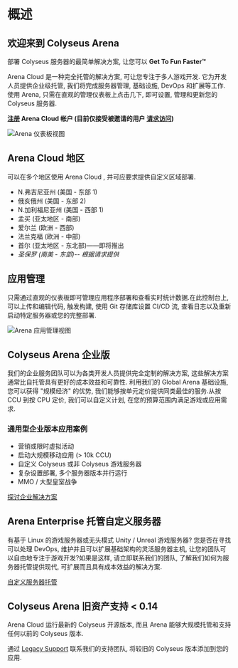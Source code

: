 # 概述

## 欢迎来到 Colyseus Arena
部署 Colyseus 服务器的最简单解决方案, 让您可以  **Get To Fun Faster™**

Arena Cloud 是一种完全托管的解决方案, 可让您专注于多人游戏开发. 它为开发人员提供企业级托管, 我们将完成服务器管理, 基础设施, DevOps 和扩展等工作.使用 Arena, 只需在直观的管理仪表板上点击几下, 即可设置, 管理和更新您的 Colyseus 服务器.

**[注册](https://https://console.colyseus.io/register) Arena Cloud 帐户 (目前仅接受被邀请的用户 [请求访问](https://www.colyseus.io/arena))**

![Arena 仪表板视图](../../images/dashboard-view.jpg)

## Arena Cloud 地区
可以在多个地区使用 Arena Cloud , 并可应要求提供自定义区域部署.

- N.弗吉尼亚州 (美国 - 东部 1)
- 俄亥俄州 (美国 - 东部 2)
- N.加利福尼亚州 (美国 - 西部 1)
- 孟买 (亚太地区 - 南部)
- 爱尔兰 (欧洲 - 西部)
- 法兰克福 (欧洲 - 中部)
- 首尔 (亚太地区 - 东北部)——即将推出
- *圣保罗 (南美 - 东部)-- 根据请求提供*

## 应用管理
只需通过直观的仪表板即可管理应用程序部署和查看实时统计数据.在此控制台上, 可以上传和编辑代码, 触发构建, 使用 Git 存储库设置 CI/CD 流, 查看日志以及重新启动特定服务器或您的完整部署.

![Arena 应用管理视图](../../images/app-manage-view.jpg)


## Colyseus Arena 企业版
我们的企业服务团队可以为各类开发人员提供完全定制的解决方案, 这些解决方案通常比自托管具有更好的成本效益和可靠性. 利用我们的 Global Arena 基础设施, 您可以获得 "规模经济" 的优势, 我们能够按单元定价提供同类最佳的服务.从按 CCU 到按 CPU 定价, 我们可以自定义计划, 在您的预算范围内满足游戏或应用需求.

### 通用型企业版本应用案例
- 营销或限时虚拟活动
- 启动大规模移动应用 (> 10k CCU)
- 自定义 Colyseus 或非 Colyseus 游戏服务器
- 复杂设置部署, 多个服务器版本并行运行
- MMO / 大型皇室战争

[探讨企业解决方案](mailto:contact@lucidsight.com)

## Arena Enterprise 托管自定义服务器
有基于 Linux 的游戏服务器或无头模式 Unity / Unreal 游戏服务器? 您是否在寻找可以处理 DevOps, 维护并且可以扩展基础架构的灵活服务器主机, 让您的团队可以自由地专注于游戏开发?如果是这样, 请立即联系我们的团队, 了解我们如何为服务器托管提供现代, 可扩展而且具有成本效益的解决方案.

[自定义服务器托管](mailto:support@lucidsight.com)

## Colyseus Arena 旧资产支持 < 0.14
Arena Cloud 运行最新的 Colyseus 开源版本, 而且 Arena 能够大规模托管和支持任何以前的 Colyseus 版本.

通过 [Legacy Support](mailto:support@lucidsight.com) 联系我们的支持团队, 将较旧的 Colyseus 版本添加到您的应用.
